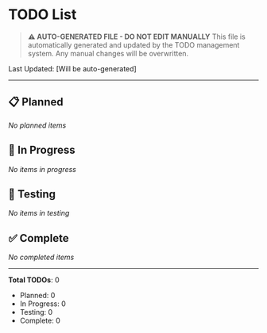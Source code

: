
# TODO List

> **⚠️ AUTO-GENERATED FILE - DO NOT EDIT MANUALLY**
> This file is automatically generated and updated by the TODO management system.
> Any manual changes will be overwritten.

Last Updated: [Will be auto-generated]

---

## 📋 Planned

*No planned items*

## 🚧 In Progress

*No items in progress*

## 🧪 Testing

*No items in testing*

## ✅ Complete

*No completed items*

---

**Total TODOs**: 0
- Planned: 0
- In Progress: 0
- Testing: 0
- Complete: 0
